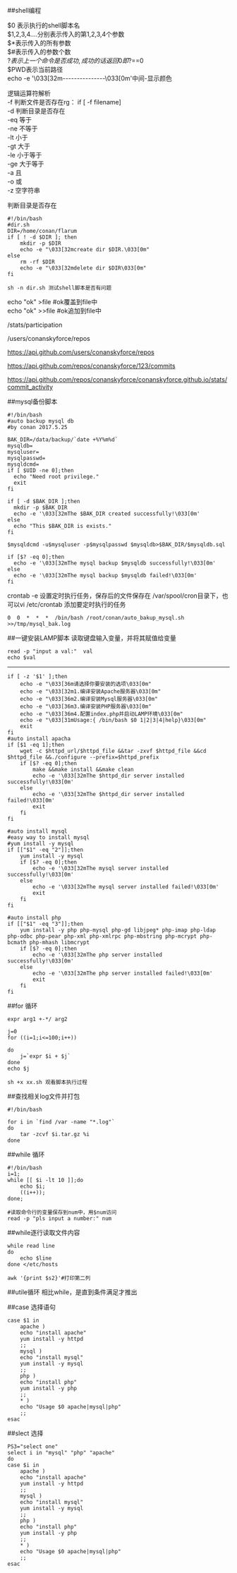 ##shell编程

$0 表示执行的shell脚本名  
$1,2,3,4....分别表示传入的第1,2,3,4个参数  
$*表示传入的所有参数  
$#表示传入的参数个数  
$?表示上一个命令是否成功,成功的话返回0即$?==0  
$PWD表示当前路径  
echo -e '\033[32m---------------\033[0m'中间-显示颜色  

逻辑运算符解析  
-f 判断文件是否存在rg： if [ -f filename]  
-d 判断目录是否存在  
-eq 等于  
-ne 不等于  
-lt 小于  
-gt 大于  
-le 小于等于  
-ge 大于等于  
-a  且  
-o  或  
-z  空字符串  

判断目录是否存在  
	
	#!/bin/bash
	#dir.sh
	DIR=/home/conan/flarum
	if [ ! -d $DIR ]; then
		mkdir -p $DIR
		echo -e "\033[32mcreate dir $DIR.\033[0m"
	else
		rm -rf $DIR
		echo -e "\033[32mdelete dir $DIR\033[0m"
	fi

	sh -n dir.sh 测试shell脚本是否有问题

echo "ok" >file #ok覆盖到file中  
echo "ok" >>file #ok追加到file中  


/stats/participation

/users/conanskyforce/repos

https://api.github.com/users/conanskyforce/repos

https://api.github.com/repos/conanskyforce/123/commits

https://api.github.com/repos/conanskyforce/conanskyforce.github.io/stats/commit_activity

##mysql备份脚本  

	#!/bin/bash
	#auto backup mysql db
	#by conan 2017.5.25
	
	BAK_DIR=/data/backup/`date +%Y%m%d`
	mysqldb=
	mysqluser=
	mysqlpasswd=
	mysqldcmd=
	if [ $UID -ne 0];then
	  echo "Need root privilege."
	  exit
	fi
	
	if [ -d $BAK_DIR ];then
	  mkdir -p $BAK_DIR
	  echo -e '\033[32mThe $BAK_DIR created successfully!\033[0m'
	else
	  echo "This $BAK_DIR is exists."
	fi
	
	$mysqldcmd -u$mysqluser -p$mysqlpasswd $mysqldb>$BAK_DIR/$mysqldb.sql
	
	if [$? -eq 0];then
	  echo -e '\033[32mThe mysql backup $mysqldb successfully!\033[0m'
	else
	  echo -e '\033[32mThe mysql backup $mysqldb failed!\033[0m'
	fi

crontab -e 设置定时执行任务，保存后的文件保存在 /var/spool/cron目录下，也可以vi /etc/crontab 添加要定时执行的任务  

	0  0  *  *  *  /bin/bash /root/conan/auto_bakup_mysql.sh >>/tmp/mysql_bak.log

##一键安装LAMP脚本
读取键盘输入变量，并将其赋值给变量  

	read -p "input a val:"  val
	echo $val

***

	if [ -z '$1' ];then
		echo -e "\033[36m请选择你要安装的选项\033[0m"
		echo -e "\033[32m1.编译安装Apache服务器\033[0m"
		echo -e "\033[36m2.编译安装Mysql服务器\033[0m"
		echo -e "\033[36m3.编译安装PHP服务器\033[0m"
		echo -e "\033[36m4.配置index.php并启动LAMP环境\033[0m"
		echo -e "\033[31mUsage:{ /bin/bash $0 1|2|3|4|help}\033[0m"
		exit
	fi
	#auto install apacha
	if [$1 -eq 1];then
		wget -c $httpd_url/$httpd_file &&tar -zxvf $httpd_file &&cd $httpd_file &&./configure --prefix=$httpd_prefix
		if [$? -eq 0];then
			make &&make install &&make clean
			echo -e '\033[32mThe $httpd_dir server installed successfully!\033[0m'
		else
			echo -e '\033[32mThe $httpd_dir server installed failed!\033[0m'
			exit
		fi
	fi
	
	#auto install mysql
	#easy way to install mysql
	#yum install -y mysql
	if [["$1" -eq "2"]];then
		yum install -y mysql
		if [$? -eq 0];then
			echo -e '\033[32mThe mysql server installed successfully!\033[0m'
		else
			echo -e '\033[32mThe mysql server installed failed!\033[0m'
			exit
		fi
	fi
	
	#auto install php
	if [["$1" -eq "3"]];then
		yum install -y php php-mysql php-gd libjpeg* php-imap php-ldap php-odbc php-pear php-xml php-xmlrpc php-mbstring php-mcrypt php-bcmath php-mhash libmcrypt
		if [$? -eq 0];then
			echo -e '\033[32mThe php server installed successfully!\033[0m'
		else
			echo -e '\033[32mThe php server installed failed!\033[0m'
			exit
		fi
	fi

##for 循环  

	expr arg1 +-*/ arg2

	j=0
	for ((i=1;i<=100;i++))
	
	do
		j=`expr $i + $j`
	done
	echo $j
	
	sh +x xx.sh 观看脚本执行过程

##查找相关log文件并打包

	#!/bin/bash
	
	for i in `find /var -name "*.log"`
	do
		tar -zcvf $i.tar.gz %i
	done

##while 循环

	#!/bin/bash
	i=1;
	while [[ $i -lt 10 ]];do
		echo $i;
		((i++));
	done;
	
	#读取命令行的变量保存到num中，用$num访问
	read -p "pls input a number:" num


##while逐行读取文件内容

	while read line
	do
		echo $line
	done </etc/hosts

	awk '{print $s2}'#打印第二列

##utile循环
相比while，是直到条件满足才推出  


##case 选择语句

	case $1 in
		apache )
		echo "install apache"
		yum install -y httpd
		;;
		mysql )
		echo "install mysql"
		yum install -y mysql
		;;
		php )
		echo "install php"
		yum install -y php
		;;
		* )
		echo "Usage $0 apache|mysql|php"
		;;
	esac

##slect 选择

	PS3="select one"
	select i in "mysql" "php" "apache"
	do
	case $i in
		apache )
		echo "install apache"
		yum install -y httpd
		;;
		mysql )
		echo "install mysql"
		yum install -y mysql
		;;
		php )
		echo "install php"
		yum install -y php
		;;
		* )
		echo "Usage $0 apache|mysql|php"
		;;
	esac






